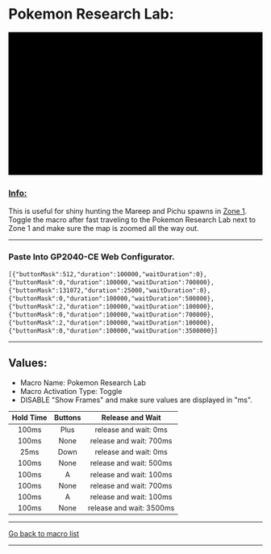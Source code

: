 # Pokemon Research Lab:

<img src="/Macro-Images/Pokemon_Research_Lab.gif" />

### <ins>Info:</ins>
This is useful for shiny hunting the Mareep and Pichu spawns in [Zone 1](https://www.serebii.net/pokearth/lumiosecity/wildzone1.shtml). Toggle the macro after fast traveling to the Pokemon Research Lab next to Zone 1 and make sure the map is zoomed all the way out.

----

### Paste Into GP2040-CE Web Configurator.
```
[{"buttonMask":512,"duration":100000,"waitDuration":0},{"buttonMask":0,"duration":100000,"waitDuration":700000},{"buttonMask":131072,"duration":25000,"waitDuration":0},{"buttonMask":0,"duration":100000,"waitDuration":500000},{"buttonMask":2,"duration":100000,"waitDuration":100000},{"buttonMask":0,"duration":100000,"waitDuration":700000},{"buttonMask":2,"duration":100000,"waitDuration":100000},{"buttonMask":0,"duration":100000,"waitDuration":3500000}]
```

----

## Values:

* Macro Name: Pokemon Research Lab
* Macro Activation Type: Toggle
* DISABLE "Show Frames" and make sure values are displayed in "ms".

| Hold Time | Buttons | Release and Wait |
| :---: | :---: | :---: |
| 100ms | Plus | release and wait: 0ms    |
| 100ms | None | release and wait: 700ms  |
| 25ms  | Down | release and wait: 0ms    |
| 100ms | None | release and wait: 500ms  |
| 100ms | A    | release and wait: 100ms  |
| 100ms | None | release and wait: 700ms  |
| 100ms | A    | release and wait: 100ms  |
| 100ms | None | release and wait: 3500ms |

----

[Go back to macro list](https://github.com/OngoGablogian/Legends_Z-A_Macros/tree/main?tab=readme-ov-file#included-macros)

----
